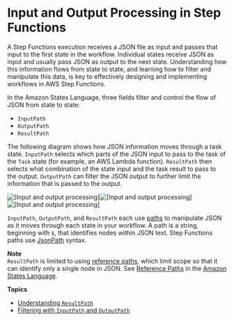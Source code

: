 # Input and Output Processing in Step Functions<a name="concepts-input-output-filtering"></a>

A Step Functions execution receives a JSON file as input and passes that input to the first state in the workflow\. Individual states receive JSON as input and usually pass JSON as output to the next state\. Understanding how this information flows from state to state, and learning how to filter and manipulate this data, is key to effectively designing and implementing workflows in AWS Step Functions\. 

In the Amazon States Language, three fields filter and control the flow of JSON from state to state:
+ `InputPath`
+ `OutputPath`
+ `ResultPath`

The following diagram shows how JSON information moves through a task state\. `InputPath` selects which parts of the JSON input to pass to the task of the `Task` state \(for example, an AWS Lambda function\)\. `ResultPath` then selects what combination of the state input and the task result to pass to the output\. `OutputPath` can filter the JSON output to further limit the information that is passed to the output\.

![\[Input and output processing\]](http://docs.aws.amazon.com/step-functions/latest/dg/images/input-output-processing.png)![\[Input and output processing\]](http://docs.aws.amazon.com/step-functions/latest/dg/)![\[Input and output processing\]](http://docs.aws.amazon.com/step-functions/latest/dg/)

`InputPath`, `OutputPath`, and `ResultPath` each use [paths](amazon-states-language-input-output-processing.md#amazon-states-language-paths) to manipulate JSON as it moves through each state in your workflow\. A path is a string, beginning with `$`, that identifies nodes within JSON text\. Step Functions paths use [JsonPath](https://github.com/json-path/JsonPath) syntax\.

**Note**  
 `ResultPath` is limited to using [reference paths](amazon-states-language-input-output-processing.md#amazon-states-language-reference-paths), which limit scope so that it can identify only a single node in JSON\. See [Reference Paths](amazon-states-language-input-output-processing.md#amazon-states-language-reference-paths) in the [Amazon States Language](concepts-amazon-states-language.md)\.

**Topics**
+ [Understanding `ResultPath`](input-output-resultpath.md)
+ [Filtering with `InputPath` and `OutputPath`](input-output-paths.md)